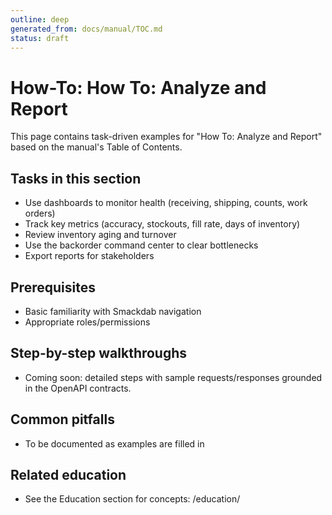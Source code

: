 ```yaml
---
outline: deep
generated_from: docs/manual/TOC.md
status: draft
---
```


# How-To: How To: Analyze and Report

This page contains task-driven examples for "How To: Analyze and Report" based on the manual's Table of Contents.

## Tasks in this section
- Use dashboards to monitor health (receiving, shipping, counts, work orders)
- Track key metrics (accuracy, stockouts, fill rate, days of inventory)
- Review inventory aging and turnover
- Use the backorder command center to clear bottlenecks
- Export reports for stakeholders

## Prerequisites
- Basic familiarity with Smackdab navigation
- Appropriate roles/permissions

## Step-by-step walkthroughs
- Coming soon: detailed steps with sample requests/responses grounded in the OpenAPI contracts.

## Common pitfalls
- To be documented as examples are filled in

## Related education
- See the Education section for concepts: /education/

